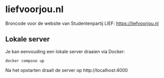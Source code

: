 # liefvoorjou.nl

Broncode voor de website van Studentenpartij LIEF: https://liefvoorjou.nl

## Lokale server

Je kan eenvouding een lokale server draaien via Docker:
```
docker compose up
```
Na het opstarten draait de server op http://localhost:4000
